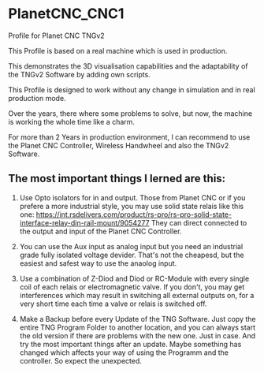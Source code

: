 # PlanetCNC_CNC1
Profile for Planet CNC TNGv2

This Profile is based on a real machine which is used in production.

This demonstrates the 3D visualisation capabilities and the adaptability of the TNGv2 Software by adding own scripts.

This Profile is designed to work without any change in simulation and in real production mode.

Over the years, there where some problems to solve, but now, the machine is working the whole time like a charm.

For more than 2 Years in production environment, I can recommend to use the Planet CNC Controller, Wireless Handwheel and also the TNGv2 Software.

## The most important things I lerned are this:

1. Use Opto isolators for in and output. Those from Planet CNC or if you prefere a more industrial style, you may use solid state relais like this one:
   https://int.rsdelivers.com/product/rs-pro/rs-pro-solid-state-interface-relay-din-rail-mount/9054277
   They can direct connected to the output and input of the Planet CNC Controller.


3. You can use the Aux input as analog input but you need an industrial grade fully isolated voltage devider. That's not the cheapesd, but the easiest and safest way to use the anaolog input.


4.  Use a combination of Z-Diod and Diod or RC-Module with every single coil of each relais or electromagnetic valve. If you don't, you may get interferences which may result in switching all external outputs on, for a very short time each time a valve or relais is switched off.   


5. Make a Backup before every Update of the TNG Software. Just copy the entire TNG Program Folder to another location, and you can always start the old version if there are problems with the new one. Just in case. And try the most important things after an update. Maybe something has changed which affects your way of using the Programm and the controller. So expect the unexpected.
